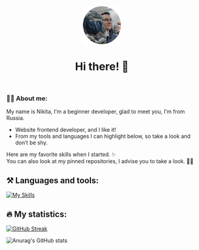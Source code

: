 <div align="center">
  <img src="https://github.com/Maatarashiii/maatarashiii/blob/main/preview.png" width="100"/> <br>
  <h1>
    Hi there! 👋 <br>
    <img src="https://komarev.com/ghpvc/?username=maatarashiii&style=flat-square&color=blue" alt=""/>
  </h1>
</div>

### 🧑‍💻 About me:
My name is Nikita, I'm a beginner developer, glad to meet you, I'm from Russia. 
- Website frontend developer, and I like it!
- From my tools and languages I can highlight below, so take a look and don’t be shy.

Here are my favorite skills when I started. ✨ <br>
You can also look at my pinned repositories, I advise you to take a look. 📌👀

## ⚒️ Languages ​​and tools:
[![My Skills](https://skillicons.dev/icons?i=html,css,js,figma,vscode&theme=light)](https://skillicons.dev)

## 🔥 My statistics:

[![GitHub Streak](https://github-readme-streak-stats.herokuapp.com?user=maatarashiii&theme=github-dark-blue&hide_border=true&date_format=j%20M%5B%20Y%5D)](https://git.io/streak-stats)

![Anurag's GitHub stats](https://github-readme-stats.vercel.app/api?username=anuraghazra&show_icons=true&theme=github_dark&hide_border=true)

